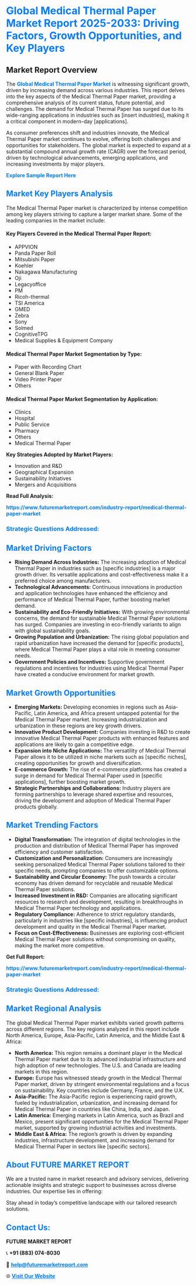 <h1 style="color: #007BFF;">Global Medical Thermal Paper Market Report 2025-2033: Driving Factors, Growth Opportunities, and Key Players</h1>

<section id="overview">
<h2>Market Report Overview</h2>
<p>The <a href="https://www.futuremarketreport.com/industry-report/medical-thermal-paper-market" style="color: #007BFF; text-decoration: none;"><strong>Global Medical Thermal Paper Market</strong></a> is witnessing significant growth, driven by increasing demand across various industries. This report delves into the key aspects of the Medical Thermal Paper market, providing a comprehensive analysis of its current status, future potential, and challenges. The demand for Medical Thermal Paper has surged due to its wide-ranging applications in industries such as [insert industries], making it a critical component in modern-day [applications].</p>
<p>As consumer preferences shift and industries innovate, the Medical Thermal Paper market continues to evolve, offering both challenges and opportunities for stakeholders. The global market is expected to expand at a substantial compound annual growth rate (CAGR) over the forecast period, driven by technological advancements, emerging applications, and increasing investments by major players.</p>
</section>

<section id="overview">
<p><a href="https://www.futuremarketreport.com/request-sample/reportId=125209" style="color: #007BFF; text-decoration: none;"><strong>Explore Sample Report Here</strong></a></p>
</section>

<section id="key-players">
<h2 style="color: #007BFF;">Market Key Players Analysis</h2>
<p>The Medical Thermal Paper market is characterized by intense competition among key players striving to capture a larger market share. Some of the leading companies in the market include:</p>
<h4>Key Players Covered in the Medical Thermal Paper Report:</h4>
<ul><li>APPVION</li><li>Panda Paper Roll</li><li>Mitsubishi Paper</li><li>Koehler</li><li>Nakagawa Manufacturing</li><li>Oji</li><li>Legacyoffice</li><li>PM</li><li>Ricoh-thermal</li><li>TSI America</li><li>GMED</li><li>Zebra</li><li>Sony</li><li>Solmed</li><li>CognitiveTPG</li><li>Medical Supplies &amp; Equipment Company</li></ul>
<h4>Medical Thermal Paper Market Segmentation by Type:</h4>
<ul><li>Paper with Recording Chart</li><li>General Blank Paper</li><li>Video Printer Paper</li><li>Others</li></ul>

<h4>Medical Thermal Paper Market Segmentation by Application:</h4>
<ul><li>Clinics</li><li>Hospital</li><li>Public Service</li><li>Pharmacy</li><li>Others</li><li>Medical Thermal Paper</li></ul>
<p><strong>Key Strategies Adopted by Market Players:</strong></p>
<ul>
<li>Innovation and R&D</li>
<li>Geographical Expansion</li>
<li>Sustainability Initiatives</li>
<li>Mergers and Acquisitions</li>
</ul>
</section>

<section>
<p><strong>Read Full Analysis: </strong></p><a href="https://www.futuremarketreport.com/industry-report/medical-thermal-paper-market" style="color: #007BFF; text-decoration: none;"><strong>https://www.futuremarketreport.com/industry-report/medical-thermal-paper-market</strong></a>
<h3 style="color: #007BFF;">Strategic Questions Addressed:</h3>
</section>

<section id="driving-factors">
<h2 style="color: #007BFF;">Market Driving Factors</h2>
<ul>
<li><strong>Rising Demand Across Industries:</strong> The increasing adoption of Medical Thermal Paper in industries such as [specific industries] is a major growth driver. Its versatile applications and cost-effectiveness make it a preferred choice among manufacturers.</li>
<li><strong>Technological Advancements:</strong> Continuous innovations in production and application technologies have enhanced the efficiency and performance of Medical Thermal Paper, further boosting market demand.</li>
<li><strong>Sustainability and Eco-Friendly Initiatives:</strong> With growing environmental concerns, the demand for sustainable Medical Thermal Paper solutions has surged. Companies are investing in eco-friendly variants to align with global sustainability goals.</li>
<li><strong>Growing Population and Urbanization:</strong> The rising global population and rapid urbanization have increased the demand for [specific products], where Medical Thermal Paper plays a vital role in meeting consumer needs.</li>
<li><strong>Government Policies and Incentives:</strong> Supportive government regulations and incentives for industries using Medical Thermal Paper have created a conducive environment for market growth.</li>
</ul>
</section>

<section id="growth-opportunities">
<h2 style="color: #007BFF;">Market Growth Opportunities</h2>
<ul>
<li><strong>Emerging Markets:</strong> Developing economies in regions such as Asia-Pacific, Latin America, and Africa present untapped potential for the Medical Thermal Paper market. Increasing industrialization and urbanization in these regions are key growth drivers.</li>
<li><strong>Innovative Product Development:</strong> Companies investing in R&D to create innovative Medical Thermal Paper products with enhanced features and applications are likely to gain a competitive edge.</li>
<li><strong>Expansion into Niche Applications:</strong> The versatility of Medical Thermal Paper allows it to be utilized in niche markets such as [specific niches], creating opportunities for growth and diversification.</li>
<li><strong>E-commerce Growth:</strong> The rise of e-commerce platforms has created a surge in demand for Medical Thermal Paper used in [specific applications], further boosting market growth.</li>
<li><strong>Strategic Partnerships and Collaborations:</strong> Industry players are forming partnerships to leverage shared expertise and resources, driving the development and adoption of Medical Thermal Paper products globally.</li>
</ul>
</section>

<section id="trending-factors">
<h2 style="color: #007BFF;">Market Trending Factors</h2>
<ul>
<li><strong>Digital Transformation:</strong> The integration of digital technologies in the production and distribution of Medical Thermal Paper has improved efficiency and customer satisfaction.</li>
<li><strong>Customization and Personalization:</strong> Consumers are increasingly seeking personalized Medical Thermal Paper solutions tailored to their specific needs, prompting companies to offer customizable options.</li>
<li><strong>Sustainability and Circular Economy:</strong> The push towards a circular economy has driven demand for recyclable and reusable Medical Thermal Paper solutions.</li>
<li><strong>Increased Investment in R&D:</strong> Companies are allocating significant resources to research and development, resulting in breakthroughs in Medical Thermal Paper technology and applications.</li>
<li><strong>Regulatory Compliance:</strong> Adherence to strict regulatory standards, particularly in industries like [specific industries], is influencing product development and quality in the Medical Thermal Paper market.</li>
<li><strong>Focus on Cost-Effectiveness:</strong> Businesses are exploring cost-efficient Medical Thermal Paper solutions without compromising on quality, making the market more competitive.</li>
</ul>
</section>

<section>
<p><strong>Get Full Report: </strong></p><a href="https://www.futuremarketreport.com/industry-report/medical-thermal-paper-market" style="color: #007BFF; text-decoration: none;"><strong>https://www.futuremarketreport.com/industry-report/medical-thermal-paper-market</strong></a>
<h3 style="color: #007BFF;">Strategic Questions Addressed:</h3>
</section>


<section id="regional-analysis">
<h2 style="color: #007BFF;">Market Regional Analysis</h2>
<p>The global Medical Thermal Paper market exhibits varied growth patterns across different regions. The key regions analyzed in this report include North America, Europe, Asia-Pacific, Latin America, and the Middle East & Africa:</p>
<ul>
<li><strong>North America:</strong> This region remains a dominant player in the Medical Thermal Paper market due to its advanced industrial infrastructure and high adoption of new technologies. The U.S. and Canada are leading markets in this region.</li>
<li><strong>Europe:</strong> Europe has witnessed steady growth in the Medical Thermal Paper market, driven by stringent environmental regulations and a focus on sustainability. Key countries include Germany, France, and the U.K.</li>
<li><strong>Asia-Pacific:</strong> The Asia-Pacific region is experiencing rapid growth, fueled by industrialization, urbanization, and increasing demand for Medical Thermal Paper in countries like China, India, and Japan.</li>
<li><strong>Latin America:</strong> Emerging markets in Latin America, such as Brazil and Mexico, present significant opportunities for the Medical Thermal Paper market, supported by growing industrial activities and investments.</li>
<li><strong>Middle East & Africa:</strong> The region’s growth is driven by expanding industries, infrastructure development, and increasing demand for Medical Thermal Paper in sectors like [specific sectors].</li>
</ul>
</section>

<footer>
<h2 style="color: #007BFF;">About FUTURE MARKET REPORT</h2>
<p>We are a trusted name in market research and advisory services, delivering actionable insights and strategic support to businesses across diverse industries. Our expertise lies in offering:</p>

<p>Stay ahead in today’s competitive landscape with our tailored research solutions.</p>

<h2 style="color: #007BFF;">Contact Us:</h2>
<p><strong>FUTURE MARKET REPORT</strong></p>
<p>📞 <strong>+91 (883) 074-8030</strong></p>
<p>📧 <strong><a href="mailto:help@futuremarketreport.com" style="color: #007BFF;">help@futuremarketreport.com</a></strong></p>
<p>🌐 <strong><a href="https://www.futuremarketreport.com/" style="color: #007BFF;">Visit Our Website</a></strong></p>
</footer>